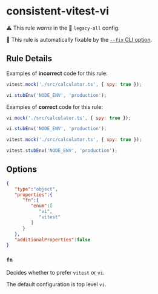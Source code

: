 # consistent-vitest-vi

⚠️ This rule _warns_ in the 💾 `legacy-all` config.

🔧 This rule is automatically fixable by the [`--fix` CLI option](https://eslint.org/docs/latest/user-guide/command-line-interface#--fix).

<!-- end auto-generated rule header -->

## Rule Details

Examples of **incorrect** code for this rule:

```js
vitest.mock('./src/calculator.ts', { spy: true });

vi.stubEnv('NODE_ENV', 'production');
```

Examples of **correct** code for this rule:

```js
vi.mock('./src/calculator.ts', { spy: true });

vi.stubEnv('NODE_ENV', 'production');
```

```js
vitest.mock('./src/calculator.ts', { spy: true });

vitest.stubEnv('NODE_ENV', 'production');
```

## Options

```json
{
   "type":"object",
   "properties":{
      "fn":{
         "enum":[
            "vi",
            "vitest"
         ]
      }
   },
   "additionalProperties":false
}
```

### `fn`

Decides whether to prefer `vitest` or `vi`.

The default configuration is top level `vi`.
